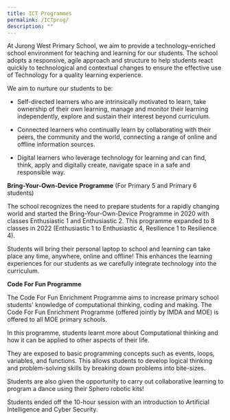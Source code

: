 ```yaml
---
title: ICT Programmes
permalink: /ICTprog/
description: ""
---
```

At Jurong West Primary School, we aim to provide a technology-enriched school environment for teaching and learning for our students. The school adopts a responsive, agile approach and structure to help students react quickly to technological and contextual changes to ensure the effective use of Technology for a quality learning experience.<br>

We aim to nurture our students to be:<br>

* Self-directed learners who are intrinsically motivated to learn, take ownership of their own learning, manage and monitor their learning independently, explore and sustain their interest beyond curriculum.<br>

* Connected learners who continually learn by collaborating with their peers, the community and the world, connecting a range of online and offline information sources.<br>

* Digital learners who leverage technology for learning and can find, think, apply and digitally create, navigate space in a safe and responsible way.<br>


**Bring-Your-Own-Device Programme** (For Primary 5 and Primary 6 students)<br>


The school recognizes the need to prepare students for a rapidly changing world and started the Bring-Your-Own-Device Programme in 2020 with classes Enthusiastic 1 and Enthusiastic 2. This programme expanded to 8 classes in 2022 (Enthusiastic 1 to Enthusiastic 4, Resilience 1 to Resilience 4). <br>


Students will bring their personal laptop to school and learning can take place any time, anywhere, online and offline!  This enhances the learning experiences for our students as we carefully integrate technology into the curriculum.<br>


**Code For Fun Programme**


The Code For Fun Enrichment Programme aims to increase primary school students' knowledge of computational thinking, coding and making. The Code For Fun Enrichment Programme (offered jointly by IMDA and MOE) is offered to all MOE primary schools.<br>

In this programme, students learnt more about Computational thinking and how it can be applied to other aspects of their life.<br>

They are exposed to basic programming concepts such as events, loops, variables, and functions. This allows students to develop logical thinking and problem-solving skills by breaking down problems into bite-sizes.<br>

Students are also given the opportunity to carry out collaborative learning to program a dance using their Sphero robotic kits!<br>

Students ended off the 10-hour session with an introduction to Artificial Intelligence and Cyber Security.